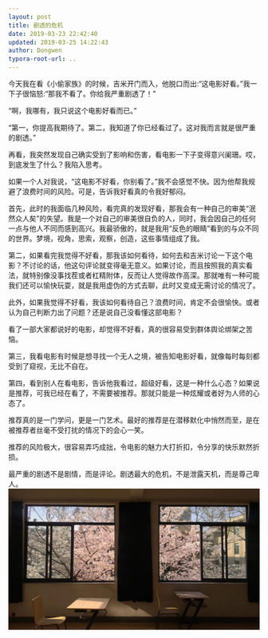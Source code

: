 ```yaml
---
layout: post
title: 剧透的危机
date: 2019-03-23 22:42:40
updated: 2019-03-25 14:22:43
author: Dongwen
typora-root-url: ..
---
```




今天我在看《小偷家族》的时候，吉米开门而入，他脱口而出:“这电影好看。”我一下子很恼怒:“那我不看了。你给我严重剧透了！”

“啊，我哪有，我只说这个电影好看而已。”

“第一，你提高我期待了。第二，我知道了你已经看过了。这对我而言就是很严重的剧透。”

再看，我突然发现自己确实受到了影响和伤害，看电影一下子变得意兴阑珊。哎，到底发生了什么？我陷入思考。

如果一个人对我说，“这电影不好看，你别看了。”我不会感觉不快。因为他帮我规避了浪费时间的风险。可是，告诉我好看真的令我好郁闷。

首先，此时的我面临几种风险，看完真的发现好看，那我会有一种自己的审美“泯然众人矣”的失望。我是一个对自己的审美很自负的人，同时，我会因自己的任何一点与他人不同而感到高兴。我最骄傲的，就是我用“反色的眼睛”看到的与众不同的世界。梦境，视角，思索，观察，创造，这些事情组成了我。

第二，如果看完我觉得不好看，那我该如何看待，如何去和吉米讨论一下这个电影？不讨论的话，他这句评论就变得毫无意义。如果讨论，而且按照我的真实看法，就特别像没事找茬或者杠精附体，反而让人觉得故作高深。那就唯有一种可能我们还可以愉快玩耍，就是我用虚伪的方式去聊，此时又变成无需讨论的情况了。

此外，如果我觉得不好看，我该如何看待自己？浪费时间，肯定不会很愉快。或者认为自己判断力出了问题？还是说自己没看懂这部电影？

看了一部大家都说好的电影，却觉得不好看，真的很容易受到群体舆论绑架之苦恼。

第三，我看电影有时候是想寻找一个无人之境，被告知电影好看，就像每时每刻都受到了窥视，无比不自在。

第四，看到别人在看电影，告诉他我看过，超级好看，这是一种什么心态？如果说是推荐，可我已经在看了，不需要被推荐。那就只能是一种炫耀或者好为人师的心态了。

推荐真的是一门学问，更是一门艺术。最好的推荐是在潜移默化中悄然而至，是在被推荐者丝毫不受打扰的情况下的会心一笑。

推荐的风险极大，很容易弄巧成拙，令电影的魅力大打折扣，令分享的快乐默然折损。

最严重的剧透不是剧情，而是评论。剧透最大的危机，不是泄露天机，而是尊己卑人。 ![](/img/in-post/p59182974.jpg)
